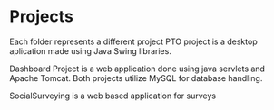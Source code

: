 # Projects
Each folder represents a different project
PTO project is a desktop aplication made using Java Swing libraries.

Dashboard Project is a web application done using java servlets and Apache Tomcat.
Both projects utilize MySQL for database handling.

SocialSurveying is a web based application for surveys
